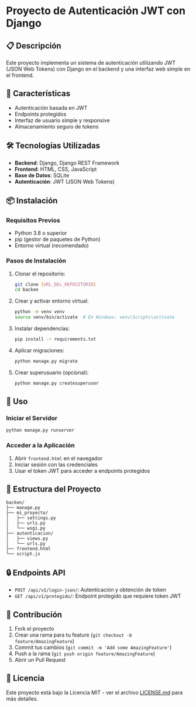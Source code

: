 # Proyecto de Autenticación JWT con Django

## 📋 Descripción
Este proyecto implementa un sistema de autenticación utilizando JWT (JSON Web Tokens) con Django en el backend y una interfaz web simple en el frontend.

## 🚀 Características
- Autenticación basada en JWT
- Endpoints protegidos
- Interfaz de usuario simple y responsive
- Almacenamiento seguro de tokens

## 🛠️ Tecnologías Utilizadas
- **Backend**: Django, Django REST Framework
- **Frontend**: HTML, CSS, JavaScript
- **Base de Datos**: SQLite
- **Autenticación**: JWT (JSON Web Tokens)

## 📦 Instalación

### Requisitos Previos
- Python 3.8 o superior
- pip (gestor de paquetes de Python)
- Entorno virtual (recomendado)

### Pasos de Instalación
1. Clonar el repositorio:
   ```bash
   git clone [URL_DEL_REPOSITORIO]
   cd backen
   ```

2. Crear y activar entorno virtual:
   ```bash
   python -m venv venv
   source venv/bin/activate  # En Windows: venv\Scripts\activate
   ```

3. Instalar dependencias:
   ```bash
   pip install -r requirements.txt
   ```

4. Aplicar migraciones:
   ```bash
   python manage.py migrate
   ```

5. Crear superusuario (opcional):
   ```bash
   python manage.py createsuperuser
   ```

## 🚀 Uso

### Iniciar el Servidor
```bash
python manage.py runserver
```

### Acceder a la Aplicación
1. Abrir `frontend.html` en el navegador
2. Iniciar sesión con las credenciales
3. Usar el token JWT para acceder a endpoints protegidos

## 📁 Estructura del Proyecto
```
backen/
├── manage.py
├── mi_proyecto/
│   ├── settings.py
│   ├── urls.py
│   └── wsgi.py
├── autenticacion/
│   ├── views.py
│   └── urls.py
├── frontend.html
└── script.js
```

## 🔒 Endpoints API
- `POST /api/v1/login-json/`: Autenticación y obtención de token
- `GET /api/v1/protegido/`: Endpoint protegido que requiere token JWT

## 👥 Contribución
1. Fork el proyecto
2. Crear una rama para tu feature (`git checkout -b feature/AmazingFeature`)
3. Commit tus cambios (`git commit -m 'Add some AmazingFeature'`)
4. Push a la rama (`git push origin feature/AmazingFeature`)
5. Abrir un Pull Request

## 📝 Licencia
Este proyecto está bajo la Licencia MIT - ver el archivo [LICENSE.md](LICENSE.md) para más detalles.

